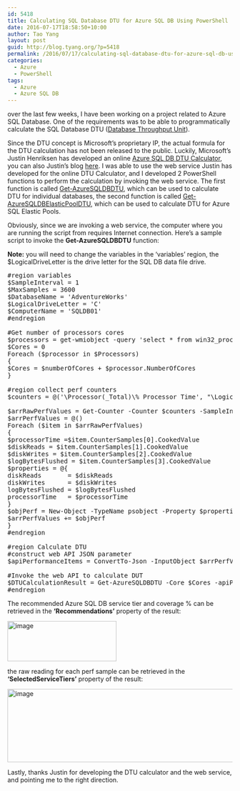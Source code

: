 ```yaml
---
id: 5418
title: Calculating SQL Database DTU for Azure SQL DB Using PowerShell
date: 2016-07-17T18:58:50+10:00
author: Tao Yang
layout: post
guid: http://blog.tyang.org/?p=5418
permalink: /2016/07/17/calculating-sql-database-dtu-for-azure-sql-db-using-powershell/
categories:
  - Azure
  - PowerShell
tags:
  - Azure
  - Azure SQL DB
---
```

over the last few weeks, I have been working on a project related to Azure SQL Database. One of the requirements was to be able to programmatically calculate the SQL Database DTU (<a href="https://channel9.msdn.com/Series/Windows-Azure-Storage-SQL-Database-Tutorials/Scott-Klein-Video-02">Database Throughput Unit</a>).

Since the DTU concept is Microsoft’s proprietary IP, the actual formula for the DTU calculation has not been released to the public. Luckily, Microsoft’s Justin Henriksen has developed an online <a href="http://dtucalculator.azurewebsites.net/">Azure SQL DB DTU Calculator</a>, you can also Justin’s blog <a href="https://justinhenriksen.wordpress.com/2015/05/15/introducing-the-azure-sql-database-dtu-calculator/">here</a>. I was able to use the web service Justin has developed for the online DTU Calculator, and I developed 2 PowerShell functions to perform the calculation by invoking the web service. The first function is called <a href="https://github.com/tyconsulting/BlogPosts/blob/master/Azure/Get-AzureSQLDBDTU.ps1">Get-AzureSQLDBDTU</a>, which can be used to calculate DTU for individual databases, the second function is called <a href="https://github.com/tyconsulting/BlogPosts/blob/master/Azure/Get-AzureSQLDBElasticPoolDTU.ps1">Get-AzureSQLDBElasticPoolDTU</a>, which can be used to calculate DTU for Azure SQL Elastic Pools.

Obviously, since we are invoking a web service, the computer where you are running the script from requires Internet connection. Here’s a sample script to invoke the <strong>Get-AzureSQLDBDTU</strong> function:

<strong>Note:</strong> you will need to change the variables in the ‘variables’ region, the $LogicalDriveLetter is the drive letter for the SQL DB data file drive.
<pre language="PowerShell">#region variables
$SampleInterval = 1
$MaxSamples = 3600
$DatabaseName = 'AdventureWorks'
$LogicalDriveLetter = 'C'
$ComputerName = 'SQLDB01'
#endregion

#Get number of processors cores
$processors = get-wmiobject -query 'select * from win32_processor' -ComputerName $ComputerName
$Cores = 0
Foreach ($processor in $Processors)
{
$Cores = $numberOfCores + $processor.NumberOfCores
}

#region collect perf counters
$counters = @('\Processor(_Total)\% Processor Time', "\LogicalDisk($LogicalDriveLetter`:)\Disk Reads/sec", "\LogicalDisk($LogicalDriveLetter`:)\Disk Writes/sec", "\SQLServer:Databases($DatabaseName)\Log Bytes Flushed/sec")

$arrRawPerfValues = Get-Counter -Counter $counters -SampleInterval $SampleInterval -MaxSamples $MaxSamples -ComputerName $ComputerName
$arrPerfValues = @()
Foreach ($item in $arrRawPerfValues)
{
$processorTime =$item.CounterSamples[0].CookedValue
$diskReads = $item.CounterSamples[1].CookedValue
$diskWrites = $item.CounterSamples[2].CookedValue
$logBytesFlushed = $item.CounterSamples[3].CookedValue
$properties = @{
diskReads       = $diskReads
diskWrites      = $diskWrites
logBytesFlushed = $logBytesFlushed
processorTime   = $processorTime
}
$objPerf = New-Object -TypeName psobject -Property $properties
$arrPerfValues += $objPerf
}
#endregion

#region Calculate DTU
#construct web API JSON parameter
$apiPerformanceItems = ConvertTo-Json -InputObject $arrPerfValues

#Invoke the web API to calculate DUT
$DTUCalculationResult = Get-AzureSQLDBDTU -Core $Cores -apiPerformanceItems $apiPerformanceItems
#endregion
</pre>
The recommended Azure SQL DB service tier and coverage % can be retrieved in the <strong>‘Recommendations’</strong> property of the result:

<a href="http://blog.tyang.org/wp-content/uploads/2016/07/image.png"><img style="padding-top: 0px; padding-left: 0px; margin: 0px; padding-right: 0px; border: 0px;" title="image" src="http://blog.tyang.org/wp-content/uploads/2016/07/image_thumb.png" alt="image" width="244" height="90" border="0" /></a>

the raw reading for each perf sample can be retrieved in the <strong>‘SelectedServiceTiers’</strong> property of the result:

<a href="http://blog.tyang.org/wp-content/uploads/2016/07/image-1.png"><img style="padding-top: 0px; padding-left: 0px; padding-right: 0px; border: 0px;" title="image" src="http://blog.tyang.org/wp-content/uploads/2016/07/image_thumb-1.png" alt="image" width="689" height="164" border="0" /></a>

Lastly, thanks Justin for developing the DTU calculator and the web service, and pointing me to the right direction.